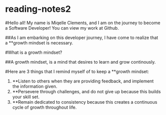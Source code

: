 # reading-notes2
#Hello all! My name is Miqelle Clements, and I am on the journey to become a Software Developer! You can view my work at Github.

##As I am embarking on this developer journey, I have come to realize that a **growth mindset is necessary.

#What is a growth mindset?

##A growth mindset, is a mind that desires to learn and grow continously.

#Here are 3 things that I remind myself of to keep a **growth mindset:

1. **Listen to others when they are providing feedback, and implement the information given.
2. **Persevere through challenges, and do not give up because this builds your skill set.
3. **Remain dedicated to consistency because this creates a continuous cycle of growth throughout life.
